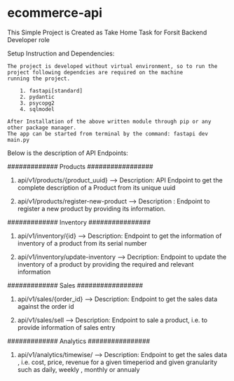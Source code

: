 # ecommerce-api
This Simple Project is Created as Take Home Task for Forsit Backend Developer role

Setup Instruction and Dependencies:

    The project is developed without virtual environment, so to run the project following dependcies are required on the machine
    running the project.

        1. fastapi[standard]
        2. pydantic
        3. psycopg2
        4. sqlmodel

    After Installation of the above written module through pip or any other package manager.
    The app can be started from terminal by the command: fastapi dev main.py





Below is the description of API Endpoints:

#############  Products #################

1.  api/v1/products/{product_uuid}
   --> Description: API Endpoint to get the complete description of a Product from its unique uuid

2.  api/v1/products/register-new-product
   --> Description : Endpoint to register a new product by providing its information.

#############   Inventory ################

1. api/v1/inventory/{id}
   --> Description: Endpoint to get the information of inventory of a product from its serial number

2. api/v1/inventory/update-inventory
   --> Decription: Endpoint to update the inventory of a product by providing the required and relevant information

#############    Sales   #################

1. api/v1/sales/{order_id}
   --> Description: Endpoint to get the sales data against the order id

2. api/v1/sales/sell
   --> Description: Endpoint to sale a product, i.e. to provide information of sales entry 

#############   Analytics ################

1. api/v1/analytics/timewise/
   --> Description: Endpoint to get the sales data , i.e. cost, price, revenue for a given timeperiod and given granularity
                    such as daily, weekly , monthly or annualy



